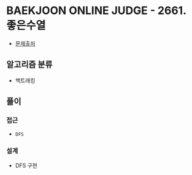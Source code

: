 # BAEKJOON ONLINE JUDGE - 2661. 좋은수열

- [문제출처](https://www.acmicpc.net/problem/2661 '2661. 좋은수열')

## 알고리즘 분류

- 백트래킹

## 풀이

### 접근

- `DFS`

### 설계

- DFS 구현
